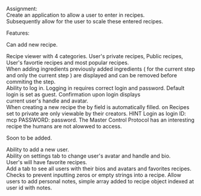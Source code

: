 Assignment:  
Create an application to allow a user to enter in recipes.  
Subsequently allow for the user to scale these entered recipes. 


Features:  

Can add new recipe.  

Recipe viewer with 4 categories. User's private recipes, Public recipes, User's favortie recipes and most popular recipes.  
When adding ingredients previously added ingredients ( for the current step and only the current step ) are displayed and can be removed before commiting the step.  
Ability to log in. Logging in requires correct login and password. Default login is set as guest. Confirmation upon login displays  
current user's handle and avatar.  
When creating a new recipe the by field is automatically filled. on
Recipes set to private are only viewable by their creators. HINT Login as login ID: mcp PASSWORD: password. The Master Control Protocol has an interesting recipe the humans are not alowwed to access.

Soon to be added.

Ability to add a new user.  
Ability on settings tab to change user's avatar and handle and bio.  
User's will have favorite recipes.  
Add a tab to see all users with their bios and avatars and favorites recipes.
Checks to prevent inputting zeros or empty strings into a recipe. 
Allow users to add personal notes, simple array added to recipe object indexed at user id with notes.
 

 